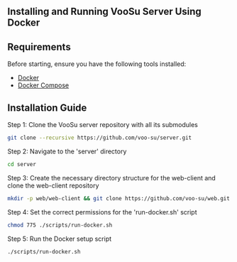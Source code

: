 ## Installing and Running VooSu Server Using Docker

## Requirements

Before starting, ensure you have the following tools installed:

- [Docker](https://docs.docker.com/get-started/get-docker/)
- [Docker Compose](https://docs.docker.com/compose/install/)

## Installation Guide

Step 1: Clone the VooSu server repository with all its submodules

```bash
git clone --recursive https://github.com/voo-su/server.git
```

Step 2: Navigate to the 'server' directory

```bash
cd server
```

Step 3: Create the necessary directory structure for the web-client and clone the web-client repository

```bash
mkdir -p web/web-client && git clone https://github.com/voo-su/web.git web/web-client
```

Step 4: Set the correct permissions for the 'run-docker.sh' script

```bash
chmod 775 ./scripts/run-docker.sh
```

Step 5: Run the Docker setup script

```bash
./scripts/run-docker.sh
```
